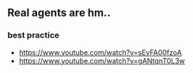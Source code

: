 ## Real agents are hm..

### best practice
- https://www.youtube.com/watch?v=sEvFA00fzoA
- https://www.youtube.com/watch?v=gANtqnT0L3w
